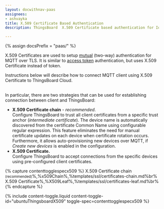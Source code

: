 ```yaml
---
layout: docwithnav-paas
assignees:
- ashvayka
title: X.509 Certificate Based Authentication
description: ThingsBoard  X.509 Certificate based authentication for IoT devices and projects.

---
```


{% assign docsPrefix = "paas/" %}


X.509 Certificates are used to setup [mutual](https://en.wikipedia.org/wiki/Mutual_authentication) (two-way) authentication for MQTT over TLS.
It is similar to [access token](/docs/{{docsPrefix}}user-guide/access-token/) authentication, but uses X.509 Certificate instead of token.

Instructions below will describe how to connect MQTT client using X.509 Certificate to ThingsBoard Cloud.

<br>In particular, there are two strategies that can be used for establishing connection between client and ThingsBoard:

- **X.509 Certificate chain** - *recommended*. <br>
  Configure ThingsBoard to trust all client certificates from a specific trust anchor (*intermediate certificate*).
  The device name is automatically discovered from the certificate Common Name using configurable regular expression.
  This feature eliminates the need for manual certificate updates on each device when certificate rotation occurs.
  Furthermore, it allows auto-provisioning new devices over MQTT, if *Create new devices* is enabled in the configuration.
- **X.509 Certificate.** <br> Configure ThingsBoard to accept connections from the specific devices using pre-configured client certificates.

{% capture contenttogglespecx509 %}
X.509 Certificate chain <small>(recommended)</small>%,%x509Chain%,%templates/ssl/certificates-chain.md%br%
X.509 Certificate%,%X509Leaf%,%templates/ssl/certificates-leaf.md%br%{% endcapture %}

{% include content-toggle.liquid content-toggle-id="ubuntuThingsboardX509" toggle-spec=contenttogglespecx509 %}

